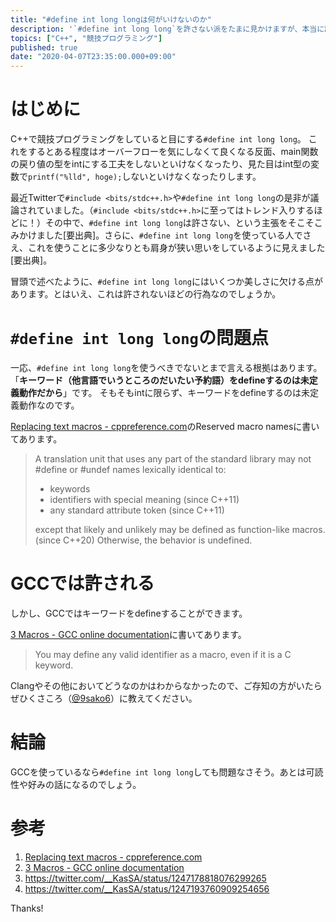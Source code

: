 ```yaml
---
title: "#define int long longは何がいけないのか"
description: '`#define int long long`を許さない派をたまに見かけますが、本当に許されないほどのものなのでしょうか。一応、使うべきでないとまで言える根拠はあります。 「キーワード（他言語でいうところのだいたい予約語）をdefineするのは未定義動作だから」です。 そもそもintに限らず、キーワードをdefineするのは未定義動作なのです。'
topics: ["C++", "競技プログラミング"]
published: true
date: "2020-04-07T23:35:00.000+09:00"
---
```


# はじめに

C++で競技プログラミングをしていると目にする`#define int long long`。
これをするとある程度はオーバーフローを気にしなくて良くなる反面、main関数の戻り値の型をintにする工夫をしないといけなくなったり、見た目はint型の変数で`printf("%lld", hoge);`しないといけなくなったりします。

最近Twitterで`#include <bits/stdc++.h>`や`#define int long long`の是非が議論されていました。（`#include <bits/stdc++.h>`に至ってはトレンド入りするほどに！）その中で、`#define int long long`は許さない、という主張をそこそこみかけました[要出典]。さらに、`#define int long long`を使っている人でさえ、これを使うことに多少なりとも肩身が狭い思いをしているように見えました[要出典]。

冒頭で述べたように、`#define int long long`にはいくつか美しさに欠ける点があります。とはいえ、これは許されないほどの行為なのでしょうか。

# `#define int long long`の問題点

一応、`#define int long long`を使うべきでないとまで言える根拠はあります。「**キーワード（他言語でいうところのだいたい予約語）をdefineするのは未定義動作だから**」です。
そもそもintに限らず、キーワードをdefineするのは未定義動作なのです。

[Replacing text macros - cppreference.com](https://en.cppreference.com/w/cpp/preprocessor/replace)のReserved macro namesに書いてあります。

> A translation unit that uses any part of the standard library may not #define or #undef names lexically identical to:
> - keywords
> - identifiers with special meaning (since C++11)
> - any standard attribute token (since C++11)
> 
> except that likely and unlikely may be defined as function-like macros.(since C++20)
> Otherwise, the behavior is undefined.

# GCCでは許される

しかし、GCCではキーワードをdefineすることができます。

[3 Macros - GCC online documentation](https://gcc.gnu.org/onlinedocs/cpp/Macros.html#Macros)に書いてあります。

> You may define any valid identifier as a macro, even if it is a C keyword.

Clangやその他においてどうなのかはわからなかったので、ご存知の方がいたらぜひくさころ（[@9sako6](https://twitter.com/9sako6)）に教えてください。

# 結論
GCCを使っているなら`#define int long long`しても問題なさそう。あとは可読性や好みの話になるのでしょう。

# 参考
1. [Replacing text macros - cppreference.com](https://en.cppreference.com/w/cpp/preprocessor/replace)
2. [3 Macros - GCC online documentation](https://gcc.gnu.org/onlinedocs/cpp/Macros.html#Macros)
3. https://twitter.com/__KasSA/status/1247178818076299265
4. https://twitter.com/__KasSA/status/1247193760909254656

Thanks!
